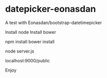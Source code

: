# datepicker-eonasdan
A test with Eonasdan/bootstrap-datetimepicker


Install node 
Install bower

npm install
bower install

node server.js

localhost:9000/public

Enjoy